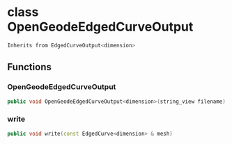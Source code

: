 # class OpenGeodeEdgedCurveOutput


```cpp
Inherits from EdgedCurveOutput<dimension>
```



## Functions

### OpenGeodeEdgedCurveOutput

```cpp
public void OpenGeodeEdgedCurveOutput<dimension>(string_view filename)
```


### write

```cpp
public void write(const EdgedCurve<dimension> & mesh)
```




